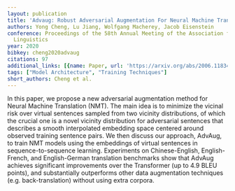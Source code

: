 ```yaml
---
layout: publication
title: 'Advaug: Robust Adversarial Augmentation For Neural Machine Translation'
authors: Yong Cheng, Lu Jiang, Wolfgang Macherey, Jacob Eisenstein
conference: Proceedings of the 58th Annual Meeting of the Association for Computational
  Linguistics
year: 2020
bibkey: cheng2020advaug
citations: 97
additional_links: [{name: Paper, url: 'https://arxiv.org/abs/2006.11834'}]
tags: ["Model Architecture", "Training Techniques"]
short_authors: Cheng et al.
---
```

In this paper, we propose a new adversarial augmentation method for Neural
Machine Translation (NMT). The main idea is to minimize the vicinal risk over
virtual sentences sampled from two vicinity distributions, of which the crucial
one is a novel vicinity distribution for adversarial sentences that describes a
smooth interpolated embedding space centered around observed training sentence
pairs. We then discuss our approach, AdvAug, to train NMT models using the
embeddings of virtual sentences in sequence-to-sequence learning. Experiments
on Chinese-English, English-French, and English-German translation benchmarks
show that AdvAug achieves significant improvements over the Transformer (up to
4.9 BLEU points), and substantially outperforms other data augmentation
techniques (e.g. back-translation) without using extra corpora.